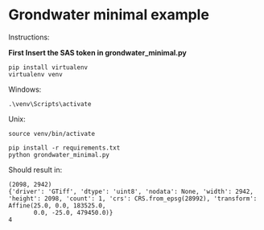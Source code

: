 # Grondwater minimal example

Instructions:

**First Insert the SAS token in grondwater_minimal.py**
```
pip install virtualenv
virtualenv venv
```
Windows:
```
.\venv\Scripts\activate
```
Unix:
```
source venv/bin/activate
```
```
pip install -r requirements.txt
python grondwater_minimal.py  
```
Should result in:
```
(2098, 2942)
{'driver': 'GTiff', 'dtype': 'uint8', 'nodata': None, 'width': 2942, 'height': 2098, 'count': 1, 'crs': CRS.from_epsg(28992), 'transform': Affine(25.0, 0.0, 183525.0,
       0.0, -25.0, 479450.0)}
4
```
